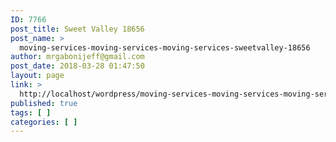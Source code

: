 ```yaml
---
ID: 7766
post_title: Sweet Valley 18656
post_name: >
  moving-services-moving-services-moving-services-sweetvalley-18656
author: mrgabonijeff@gmail.com
post_date: 2018-03-28 01:47:50
layout: page
link: >
  http://localhost/wordpress/moving-services-moving-services-moving-services-sweetvalley-18656/
published: true
tags: [ ]
categories: [ ]
---
```

